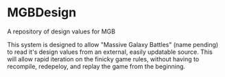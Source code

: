 # MGBDesign
A repository of design values for MGB

This system is designed to allow "Massive Galaxy Battles" (name pending) to read it's design 
values from an external, easily updatable source.  This will allow rapid iteration on the
finicky game rules, without having to recompile, redepeloy, and replay the game from the
beginning.
